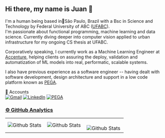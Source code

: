 ## Hi there, my name is Juan 🤠

<p align="left"> 
I'm a human being based in&#128205São Paulo, Brazil with a Bsc in Science and Technology by Federal University of ABC (<a href="https://www.ufabc.edu.br">UFABC</a>).<br>I'm passionate about functional programming, machine learning and data science. Currently diving deeper into computer vision applied to urban infrastructure for my ongoing CS thesis at UFABC.
</p>

<p align="left">Corporatively speaking, I currently work as a Machine Learning Engineer at <a href="https://www.accenture.com">Accenture</a>, helping clients on assuring the deploy, validation and automatization of ML models into real, performatic, scalable systems.

I also have previous experience as a software engineer -- having dealt with software development, design architecture and support in a low code platform known as <a href="https://www.pega.com">PEGA</a>. 
  
<p align="left">👥 Accounts<br>
  <a href="mailto:juanocarvalho@gmail.com" title="Gmail">
  <img src="https://img.shields.io/badge/-Gmail-FF0000?style=flat-square&labelColor=FF0000&logo=gmail&logoColor=white&link=mailto:juanocarvalho@gmail.com" alt="Gmail"/></a>
  <a href="https://linkedin.com/in/juanocarvalho" title="LinkedIn">
  <img src="https://img.shields.io/badge/-Linkedin-0e76a8?style=flat-square&logo=Linkedin&logoColor=white&link=linkedin.com/in/juanocarvalho" alt="LinkedIn"/></a>
  <a href="https://accounts.pega.com/profile/juano" title="PEGA Profile">
  <img src="https://img.shields.io/badge/-PEGA-darkblue?style=flat-square&logo=pegasusairlines&logoColor=white&link=https://accounts.pega.com/profile/juano" alt="PEGA"/</a>
</p>

### ⚙️ GitHub Analytics
<table>
  <tr>
    <td>
      <img
        align="left"
        src="https://github-readme-stats.vercel.app/api?username=juanocv&theme=dark&hide_border=false&include_all_commits=true"
        alt="Github Stats"
      />
    </td>
    <td>
      <img
        align="left"
        src="https://github-readme-stats.vercel.app/api/top-langs/?username=juanocv&theme=dark&hide_border=false&include_all_commits=true&count_private=true&layout=compact"
        alt="Github Stats"
      />
    </td>
    <td>
      <br />
      <img
        align="left"
        src="https://github-readme-streak-stats.herokuapp.com/?user=juanocv&theme=dark&hide_border=false"
        alt="Github Stats"
      />
    </td>
  </tr>
</table>
